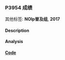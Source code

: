 ### P3954 成绩

其他标签: **NOIp普及组**, **2017**


#### Description





#### Analysis

#### [Code](../cpp/p3954.cpp) 

